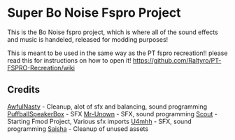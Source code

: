 # Super Bo Noise Fspro Project
This is the Bo Noise fspro project, which is where all of the sound effects and music is handeled, released for modding purposes!

 This is meant to be used in the same way as the PT fspro recreation!! 
 please read this for instructions on how to open it! https://github.com/Raltyro/PT-FSPRO-Recreation/wiki 
## Credits
[AwfulNasty](https://github.com/AwfulNasty) - Cleanup, alot of sfx and balancing, sound programming
[PuffballSpeakerBox](https://github.com/PuffballSpeakerBox) - SFX
[Mr-Unown](https://github.com/Mr-Unown) - SFX, sound programming
[Scout](https://github.com/scoutthesnow) - Starting Fmod Project, Various sfx imports
[U4mhh](https://github.com/U4mhh) - SFX, sound programming
[Saisha](https://github.com/SaiashaDoesTheSeck) - Cleanup of unused assets
